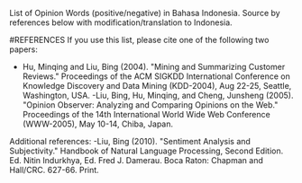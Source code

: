 List of Opinion Words (positive/negative) in Bahasa Indonesia. Source by references below with modification/translation to Indonesia.

#REFERENCES
If you use this list, please cite one of the following two papers:

- Hu, Minqing and Liu, Bing (2004). "Mining and Summarizing Customer Reviews." Proceedings of the ACM SIGKDD International Conference on Knowledge Discovery and Data Mining (KDD-2004), Aug 22-25, Seattle, Washington, USA.
-Liu, Bing, Hu, Minqing, and Cheng, Junsheng (2005). "Opinion Observer: Analyzing and Comparing Opinions on the Web." Proceedings of the 14th International World Wide Web Conference (WWW-2005), May 10-14, Chiba, Japan.

Additional references:
-Liu, Bing (2010). "Sentiment Analysis and Subjectivity." Handbook of Natural Language Processing, Second Edition. Ed. Nitin Indurkhya, Ed. Fred J. Damerau. Boca Raton: Chapman and Hall/CRC. 627-66. Print.